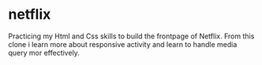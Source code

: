 # netflix
Practicing my Html and Css skills to build the frontpage of Netflix. From this clone i learn more about responsive activity and learn to handle media query mor effectively. 
